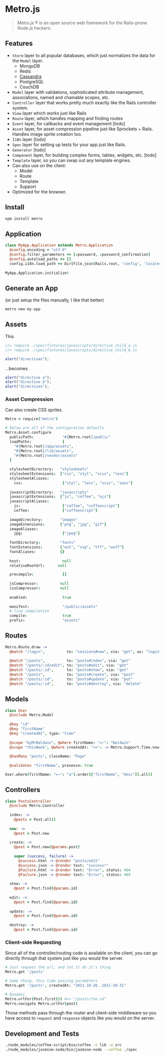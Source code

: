# Metro.js

> Metro.js &reg; is an open source web framework for the Rails-prone Node.js hackers.

## Features

- `Store` layer to all popular databases, which just normalizes the data for the `Model` layer.
  - MongoDB
  - Redis
  - [Cassandra](https://github.com/wadey/node-thrift)
  - PostgreSQL
  - CouchDB
- `Model` layer with validations, sophisticated attribute management, associations, named and chainable scopes, etc.
- `Controller` layer that works pretty much exactly like the Rails controller system.
- `View` layer which works just like Rails
- `Route` layer, which handles mapping and finding routes
- `Event` layer, for callbacks and event management [todo]
- `Asset` layer, for asset compression pipeline just like Sprockets + Rails.  Handles image sprite creation too.
- `I18n` layer [todo]
- `Spec` layer for setting up tests for your app just like Rails.
- `Generator` [todo]
- `Component` layer, for building complex forms, tables, widgets, etc. [todo]
- `Template` layer, so you can swap out any template engines.
- Can also use on the client:
  - Model
  - Route
  - Template
  - Support
- Optimized for the browser.

## Install

``` bash
npm install metro
```

## Application

``` coffeescript
class MyApp.Application extends Metro.Application
  @config.encoding = "utf-8"
  @config.filter_parameters += [:password, :password_confirmation]
  @config.autoload_paths += []
  config.i18n.load_path += Dir[File.join(Rails.root, 'config', 'locales', '**', '*.{rb,yml}')]
  
MyApp.Application.initialize!
```

## Generate an App

(or just setup the files manually, I like that better)

``` bash
metro new my-app
```

## Assets

This

``` javascript
//= require ./spec/fixtures/javascripts/directive_child_a.js
//= require ./spec/fixtures/javascripts/directive_child_b.js

alert("directives");
```

...becomes

``` javascript
alert("directive a");
alert("directive b");
alert("directives");
```

### Asset Compression

Can also create CSS sprites.

``` coffeescript
Metro = require("metro")

# below are all of the configuration defaults
Metro.Asset.configure
  publicPath:             "#{Metro.root}/public"
  loadPaths:              [
    "#{Metro.root}/app/assets",
    "#{Metro.root}/lib/assets",
    "#{Metro.root}/vendor/assets"
  ]
  
  stylesheetDirectory:   "stylesheets"
  stylesheetExtensions:  ["css", "styl", "scss", "less"]
  stylesheetAliases:
    css:                  ["styl", "less", "scss", "sass"]
  
  javascriptDirectory:   "javascripts"
  javascriptExtensions:  ["js", "coffee", "ejs"]
  javascriptAliases:
    js:                   ["coffee", "coffeescript"]
    coffee:               ["coffeescript"]
  
  imageDirectory:        "images"
  imageExtensions:       ["png", "jpg", "gif"]
  imageAliases:
    jpg:                  ["jpeg"]
  
  fontDirectory:         "fonts"
  fontExtensions:        ["eot", "svg", "tff", "woff"]
  fontAliases:           {}
  
  host:                   null
  relativeRootUrl:      null

  precompile:             []
  
  jsCompressor:          null
  cssCompressor:         null
  
  enabled:                true
  
  manifest:               "/public/assets"
  # live compilation
  compile:                true
  prefix:                 "assets"

```

## Routes

``` coffeescript
Metro.Route.draw ->
  @match "/login",          to: "sessions#new", via: "get", as: "login"
  
  @match "/posts",          to: "posts#index", via: "get"
  @match "/posts/:id/edit", to: "posts#edit", via: "get"
  @match "/posts/:id",      to: "posts#show", via: "get"
  @match "/posts",          to: "posts#create", via: "post"
  @match "/posts/:id",      to: "posts#update", via: "put"
  @match "/posts/:id",      to: "posts#destroy", via: "delete"
```

## Models

``` coffeescript
class User
  @include Metro.Model
  
  @key "id"
  @key "firstName"
  @key "createdAt", type: "time"
  
  @scope "byMrBaldwin", @where firstName: "=~": "Baldwin"
  @scope "thisWeek", @where createdAt: ">=": -> Metro.Support.Time.now().beginningOfWeek().toDate()
  
  @hasMany "posts", className: "Page"
  
  @validates "firstName", presence: true
```

``` coffeescript
User.where(firstName: "=~": "a").order(["firstName", "desc"]).all()
```

## Controllers

``` coffeescript
class PostsController
  @include Metro.Controller
  
  index: ->
    @posts = Post.all()
    
  new: ->
    @post = Post.new
    
  create: ->
    @post = Post.new(@params.post)
    
    super (success, failure) ->
      @success.html -> @render "posts/edit"
      @success.json -> @render text: "success!"
      @failure.html -> @render text: "Error", status: 404
      @failure.json -> @render text: "Error", status: 404
    
  show: ->
    @post = Post.find(@params.id)
    
  edit: ->
    @post = Post.find(@params.id)
    
  update: ->
    @post = Post.find(@params.id)
    
  destroy: ->
    @post = Post.find(@params.id)
```

### Client-side Requesting

Since all of the controller/routing code is available on the client, you can go directly through that system just like you would the server.

``` coffeescript
# Just request the url, and let it do it's thing
Metro.get '/posts'

# Same thing, this time passing parameters
Metro.get '/posts', createdAt: "2011-10-26..2011-10-31"

# Dynamic
Metro.urlFor(Post.first()) #=> "/posts/the-id"
Metro.navigate Metro.urlFor(post)
```

Those methods pass through the router and client-side middleware so you have access to `request` and `response` objects like you would on the server.

## Development and Tests

``` bash
./node_modules/coffee-script/bin/coffee -o lib -w src
./node_modules/jasmine-node/bin/jasmine-node --coffee ./spec
```
